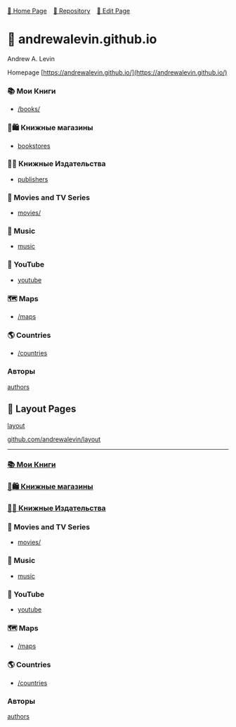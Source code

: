  [🚀 Home Page](https://andrewalevin.github.io/) &ensp;  [🏰 Repository](https://github.com/andrewalevin/andrewalevin.github.io) &ensp;  [🔨 Edit Page](https://github.com/andrewalevin/andrewalevin.github.io/edit/main/README.md)

# 👋 andrewalevin.github.io
Andrew A. Levin



Homepage [https://andrewalevin.github.io/](https://andrewalevin.github.io/)

### 📚 Мои Книги

- [/books/](/books/)


### 📗🛍 Книжные магазины

- [bookstores](bookstores)

### 📖📇 Книжные Издательства

- [publishers](publishers)


### 🎥 Movies and TV Series

- [movies/](movies/)

### 🎸 Music

- [music](music)


### 🎥 YouTube

- [youtube](youtube)

### 🗺️ Maps

- [/maps](/maps/)


### 🌎 Countries

- [/countries](/countries/)



### Авторы

[authors](authors/)


## 📐 Layout Pages

[layout](layout/)

[github.com/andrewalevin/layout](https://github.com/andrewalevin/layout)



---



### [📚 Мои Книги](/books/)


### [📗🛍 Книжные магазины](bookstores)


### [📖📇 Книжные Издательства](publishers)


### 🎥 Movies and TV Series

- [movies/](movies/)

### 🎸 Music

- [music](music)


### 🎥 YouTube

- [youtube](youtube)

### 🗺️ Maps

- [/maps](/maps/)


### 🌎 Countries

- [/countries](/countries/)



### Авторы

[authors](authors/)

